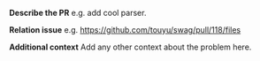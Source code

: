 **Describe the PR**
e.g. add cool parser.

**Relation issue**
e.g. https://github.com/touyu/swag/pull/118/files

**Additional context**
Add any other context about the problem here.
